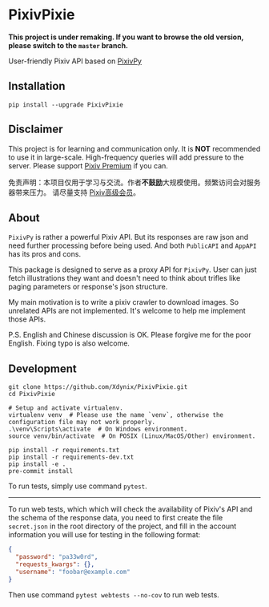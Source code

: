 # PixivPixie

**This project is under remaking. If you want to browse the old version, please switch to the `master` branch.**

User-friendly Pixiv API based on [PixivPy](https://github.com/upbit/pixivpy)

## Installation

```shell script
pip install --upgrade PixivPixie
```

## Disclaimer

This project is for learning and communication only. It is **NOT** recommended to use it in large-scale. High-frequency queries
 will add pressure to the server. Please support [Pixiv Premium](https://www.pixiv.net/premium.php) if you can.

免责声明：本项目仅用于学习与交流。作者**不鼓励**大规模使用。频繁访问会对服务器带来压力。 请尽量支持
[Pixiv高级会员](https://www.pixiv.net/premium.php)。

## About

`PixivPy` is rather a powerful Pixiv API. But its responses are raw json and need further processing before being used. And
both `PublicAPI` and `AppAPI` has its pros and cons.

This package is designed to serve as a proxy API for `PixivPy`. User can just fetch illustrations they want and doesn't need to
think about trifles like paging parameters or response's json structure.

My main motivation is to write a pixiv crawler to download images. So unrelated APIs are not implemented. It's welcome to help
me implement those APIs.

P.S. English and Chinese discussion is OK. Please forgive me for the poor English. Fixing typo is also welcome.

## Development

```shell script
git clone https://github.com/Xdynix/PixivPixie.git
cd PixivPixie

# Setup and activate virtualenv.
virtualenv venv  # Please use the name `venv`, otherwise the configuration file may not work properly.
.\venv\Scripts\activate  # On Windows environment.
source venv/bin/activate  # On POSIX (Linux/MacOS/Other) environment.

pip install -r requirements.txt
pip install -r requirements-dev.txt
pip install -e .
pre-commit install
```

To run tests, simply use command `pytest`.

---

To run web tests, which which will check the availability of Pixiv's API and the schema of the response data, you need to first
create the file `secret.json` in the root directory of the project, and fill in the account information you will use for
testing in the following format:

```json
{
  "password": "pa33w0rd",
  "requests_kwargs": {},
  "username": "foobar@example.com"
}
```

Then use command `pytest webtests --no-cov` to run web tests.
